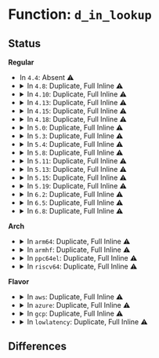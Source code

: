 # Function: <code>d_in_lookup</code>

## Status
<b>Regular</b>
<ul>
<li>
In <code>4.4</code>: Absent ⚠️
</li>
<li>
<details>
<summary>In <code>4.8</code>: Duplicate, Full Inline ⚠️</summary>

**Collision:** Static Duplication

**Inline:** Full

**Transformation:** False

**Instances:**

```
In fs/namei.c (0)
Location: include/linux/dcache.h:355
Inline: True
```
```
In fs/dcache.c (0)
Location: include/linux/dcache.h:355
Inline: True
```
```
In fs/proc/base.c (0)
Location: include/linux/dcache.h:355
Inline: True
```
```
In fs/proc/proc_sysctl.c (0)
Location: include/linux/dcache.h:355
Inline: True
```
```
In fs/fuse/dir.c (0)
Location: include/linux/dcache.h:355
Inline: True
```
</details>
</li>
<li>
<details>
<summary>In <code>4.10</code>: Duplicate, Full Inline ⚠️</summary>

**Collision:** Static Duplication

**Inline:** Full

**Transformation:** False

**Instances:**

```
In fs/namei.c (0)
Location: include/linux/dcache.h:355
Inline: True
```
```
In fs/dcache.c (0)
Location: include/linux/dcache.h:355
Inline: True
```
```
In fs/proc/base.c (0)
Location: include/linux/dcache.h:355
Inline: True
```
```
In fs/proc/proc_sysctl.c (0)
Location: include/linux/dcache.h:355
Inline: True
```
```
In fs/fuse/dir.c (0)
Location: include/linux/dcache.h:355
Inline: True
```
</details>
</li>
<li>
<details>
<summary>In <code>4.13</code>: Duplicate, Full Inline ⚠️</summary>

**Collision:** Static Duplication

**Inline:** Full

**Transformation:** False

**Instances:**

```
In fs/namei.c (0)
Location: include/linux/dcache.h:361
Inline: True
```
```
In fs/dcache.c (0)
Location: include/linux/dcache.h:361
Inline: True
```
```
In fs/proc/base.c (0)
Location: include/linux/dcache.h:361
Inline: True
```
```
In fs/proc/proc_sysctl.c (0)
Location: include/linux/dcache.h:361
Inline: True
```
```
In fs/fuse/dir.c (0)
Location: include/linux/dcache.h:361
Inline: True
```
</details>
</li>
<li>
<details>
<summary>In <code>4.15</code>: Duplicate, Full Inline ⚠️</summary>

**Collision:** Static Duplication

**Inline:** Full

**Transformation:** False

**Instances:**

```
In fs/namei.c (0)
Location: include/linux/dcache.h:362
Inline: True
```
```
In fs/dcache.c (0)
Location: include/linux/dcache.h:362
Inline: True
```
```
In fs/proc/base.c (0)
Location: include/linux/dcache.h:362
Inline: True
```
```
In fs/proc/proc_sysctl.c (0)
Location: include/linux/dcache.h:362
Inline: True
```
```
In fs/fuse/dir.c (0)
Location: include/linux/dcache.h:362
Inline: True
```
</details>
</li>
<li>
<details>
<summary>In <code>4.18</code>: Duplicate, Full Inline ⚠️</summary>

**Collision:** Static Duplication

**Inline:** Full

**Transformation:** False

**Instances:**

```
In fs/namei.c (ffffffff812a9f78)
Location: include/linux/dcache.h:363
Inline: True
Inline callers:
  - fs/namei.c:lookup_open
  - fs/namei.c:lookup_open
  - fs/namei.c:lookup_open
  - fs/namei.c:lookup_open
  - fs/namei.c:__lookup_slow
  - fs/namei.c:__lookup_slow
```
```
In fs/dcache.c (ffffffff812b56bf)
Location: include/linux/dcache.h:363
Inline: True
Inline callers:
  - fs/dcache.c:__d_move
  - fs/dcache.c:d_add
  - fs/dcache.c:d_alloc_parallel
  - fs/dcache.c:d_alloc_parallel
  - fs/dcache.c:__d_instantiate
  - fs/dcache.c:dentry_kill
```
```
In fs/proc/base.c (ffffffff8131f188)
Location: include/linux/dcache.h:363
Inline: True
Inline callers:
  - fs/proc/base.c:proc_fill_cache
  - fs/proc/base.c:proc_fill_cache
```
```
In fs/proc/proc_sysctl.c (ffffffff81326cd8)
Location: include/linux/dcache.h:363
Inline: True
```
```
In fs/fuse/dir.c (ffffffff813c609b)
Location: include/linux/dcache.h:363
Inline: True
Inline callers:
  - fs/fuse/dir.c:fuse_readdir
  - fs/fuse/dir.c:fuse_readdir
  - fs/fuse/dir.c:fuse_atomic_open
```
</details>
</li>
<li>
<details>
<summary>In <code>5.0</code>: Duplicate, Full Inline ⚠️</summary>

**Collision:** Static Duplication

**Inline:** Full

**Transformation:** False

**Instances:**

```
In fs/namei.c (ffffffff812bfbd9)
Location: include/linux/dcache.h:360
Inline: True
Inline callers:
  - fs/namei.c:path_openat
  - fs/namei.c:path_openat
  - fs/namei.c:path_openat
  - fs/namei.c:path_openat
  - fs/namei.c:__lookup_slow
  - fs/namei.c:__lookup_slow
```
```
In fs/dcache.c (ffffffff812ca9df)
Location: include/linux/dcache.h:360
Inline: True
Inline callers:
  - fs/dcache.c:__d_move
  - fs/dcache.c:d_add
  - fs/dcache.c:d_alloc_parallel
  - fs/dcache.c:d_alloc_parallel
  - fs/dcache.c:__d_instantiate
  - fs/dcache.c:dentry_kill
```
```
In fs/proc/base.c (ffffffff813362b8)
Location: include/linux/dcache.h:360
Inline: True
Inline callers:
  - fs/proc/base.c:proc_fill_cache
  - fs/proc/base.c:proc_fill_cache
```
```
In fs/proc/proc_sysctl.c (ffffffff8133de98)
Location: include/linux/dcache.h:360
Inline: True
```
```
In fs/fuse/dir.c (ffffffff813dfac0)
Location: include/linux/dcache.h:360
Inline: True
Inline callers:
  - fs/fuse/dir.c:fuse_atomic_open
```
```
In fs/fuse/readdir.c (ffffffff813ea5d1)
Location: include/linux/dcache.h:360
Inline: True
Inline callers:
  - fs/fuse/readdir.c:fuse_readdir
  - fs/fuse/readdir.c:fuse_readdir
```
</details>
</li>
<li>
<details>
<summary>In <code>5.3</code>: Duplicate, Full Inline ⚠️</summary>

**Collision:** Static Duplication

**Inline:** Full

**Transformation:** False

**Instances:**

```
In fs/namei.c (ffffffff812dc44d)
Location: include/linux/dcache.h:358
Inline: True
Inline callers:
  - fs/namei.c:lookup_open
  - fs/namei.c:lookup_open
  - fs/namei.c:lookup_open
  - fs/namei.c:lookup_open
  - fs/namei.c:__lookup_slow
  - fs/namei.c:__lookup_slow
```
```
In fs/dcache.c (ffffffff812e8368)
Location: include/linux/dcache.h:358
Inline: True
Inline callers:
  - fs/dcache.c:d_splice_alias
  - fs/dcache.c:__d_move
  - fs/dcache.c:d_add
  - fs/dcache.c:d_alloc_parallel
  - fs/dcache.c:d_alloc_parallel
  - fs/dcache.c:__d_instantiate
  - fs/dcache.c:dput_to_list
  - fs/dcache.c:dput
  - fs/dcache.c:dput
```
```
In fs/proc/base.c (ffffffff8135e384)
Location: include/linux/dcache.h:358
Inline: True
Inline callers:
  - fs/proc/base.c:proc_fill_cache
  - fs/proc/base.c:proc_fill_cache
```
```
In fs/proc/proc_sysctl.c (ffffffff81365d99)
Location: include/linux/dcache.h:358
Inline: True
```
```
In fs/fuse/dir.c (ffffffff8140b6bf)
Location: include/linux/dcache.h:358
Inline: True
Inline callers:
  - fs/fuse/dir.c:fuse_atomic_open
```
```
In fs/fuse/readdir.c (ffffffff81416170)
Location: include/linux/dcache.h:358
Inline: True
```
</details>
</li>
<li>
<details>
<summary>In <code>5.4</code>: Duplicate, Full Inline ⚠️</summary>

**Collision:** Static Duplication

**Inline:** Full

**Transformation:** False

**Instances:**

```
In fs/namei.c (ffffffff812edf5d)
Location: include/linux/dcache.h:358
Inline: True
Inline callers:
  - fs/namei.c:lookup_open
  - fs/namei.c:lookup_open
  - fs/namei.c:lookup_open
  - fs/namei.c:lookup_open
  - fs/namei.c:__lookup_slow
  - fs/namei.c:__lookup_slow
```
```
In fs/dcache.c (ffffffff812f9ef8)
Location: include/linux/dcache.h:358
Inline: True
Inline callers:
  - fs/dcache.c:d_splice_alias
  - fs/dcache.c:__d_move
  - fs/dcache.c:d_add
  - fs/dcache.c:d_alloc_parallel
  - fs/dcache.c:d_alloc_parallel
  - fs/dcache.c:__d_instantiate
  - fs/dcache.c:dput_to_list
  - fs/dcache.c:dput
  - fs/dcache.c:dput
```
```
In fs/proc/base.c (ffffffff813765e4)
Location: include/linux/dcache.h:358
Inline: True
Inline callers:
  - fs/proc/base.c:proc_fill_cache
  - fs/proc/base.c:proc_fill_cache
```
```
In fs/proc/proc_sysctl.c (ffffffff8137e029)
Location: include/linux/dcache.h:358
Inline: True
```
```
In fs/fuse/dir.c (ffffffff8142516f)
Location: include/linux/dcache.h:358
Inline: True
Inline callers:
  - fs/fuse/dir.c:fuse_atomic_open
```
```
In fs/fuse/readdir.c (ffffffff81430054)
Location: include/linux/dcache.h:358
Inline: True
```
</details>
</li>
<li>
<details>
<summary>In <code>5.8</code>: Duplicate, Full Inline ⚠️</summary>

**Collision:** Static Duplication

**Inline:** Full

**Transformation:** False

**Instances:**

```
In fs/namei.c (ffffffff813227b8)
Location: include/linux/dcache.h:360
Inline: True
Inline callers:
  - fs/namei.c:atomic_open
  - fs/namei.c:__lookup_slow
  - fs/namei.c:__lookup_slow
```
```
In fs/dcache.c (ffffffff81331f2e)
Location: include/linux/dcache.h:360
Inline: True
Inline callers:
  - fs/dcache.c:__d_move
  - fs/dcache.c:__d_add
  - fs/dcache.c:d_alloc_parallel
  - fs/dcache.c:d_alloc_parallel
  - fs/dcache.c:__d_instantiate
  - fs/dcache.c:dput_to_list
  - fs/dcache.c:dput
  - fs/dcache.c:dentry_kill
```
```
In fs/proc/base.c (ffffffff813bf304)
Location: include/linux/dcache.h:360
Inline: True
Inline callers:
  - fs/proc/base.c:proc_fill_cache
  - fs/proc/base.c:proc_fill_cache
```
```
In fs/proc/proc_sysctl.c (ffffffff813c8779)
Location: include/linux/dcache.h:360
Inline: True
```
```
In fs/fuse/dir.c (ffffffff8147487f)
Location: include/linux/dcache.h:360
Inline: True
Inline callers:
  - fs/fuse/dir.c:fuse_atomic_open
```
```
In fs/fuse/readdir.c (ffffffff8147fff4)
Location: include/linux/dcache.h:360
Inline: True
```
</details>
</li>
<li>
<details>
<summary>In <code>5.11</code>: Duplicate, Full Inline ⚠️</summary>

**Collision:** Static Duplication

**Inline:** Full

**Transformation:** False

**Instances:**

```
In fs/namei.c (ffffffff8132dd58)
Location: include/linux/dcache.h:361
Inline: True
Inline callers:
  - fs/namei.c:atomic_open
  - fs/namei.c:__lookup_slow
  - fs/namei.c:__lookup_slow
```
```
In fs/dcache.c (ffffffff8133d94e)
Location: include/linux/dcache.h:361
Inline: True
Inline callers:
  - fs/dcache.c:__d_move
  - fs/dcache.c:__d_add
  - fs/dcache.c:d_alloc_parallel
  - fs/dcache.c:d_alloc_parallel
  - fs/dcache.c:__d_instantiate
  - fs/dcache.c:dput_to_list
  - fs/dcache.c:dput
  - fs/dcache.c:dentry_kill
```
```
In fs/proc/base.c (ffffffff813d1114)
Location: include/linux/dcache.h:361
Inline: True
Inline callers:
  - fs/proc/base.c:proc_fill_cache
  - fs/proc/base.c:proc_fill_cache
```
```
In fs/proc/proc_sysctl.c (ffffffff813da769)
Location: include/linux/dcache.h:361
Inline: True
```
```
In fs/fuse/dir.c (ffffffff8148f23b)
Location: include/linux/dcache.h:361
Inline: True
Inline callers:
  - fs/fuse/dir.c:fuse_atomic_open
```
```
In fs/fuse/readdir.c (ffffffff8149b6d7)
Location: include/linux/dcache.h:361
Inline: True
```
</details>
</li>
<li>
<details>
<summary>In <code>5.13</code>: Duplicate, Full Inline ⚠️</summary>

**Collision:** Static Duplication

**Inline:** Full

**Transformation:** False

**Instances:**

```
In fs/namei.c (ffffffff81333f86)
Location: include/linux/dcache.h:364
Inline: True
Inline callers:
  - fs/namei.c:__lookup_slow
  - fs/namei.c:__lookup_slow
```
```
In fs/dcache.c (ffffffff81343c4d)
Location: include/linux/dcache.h:364
Inline: True
Inline callers:
  - fs/dcache.c:__d_move
  - fs/dcache.c:__d_add
  - fs/dcache.c:d_alloc_parallel
  - fs/dcache.c:d_alloc_parallel
  - fs/dcache.c:__d_instantiate
  - fs/dcache.c:dput_to_list
  - fs/dcache.c:dput
  - fs/dcache.c:dentry_kill
```
```
In fs/proc/base.c (ffffffff813d8014)
Location: include/linux/dcache.h:364
Inline: True
Inline callers:
  - fs/proc/base.c:proc_fill_cache
  - fs/proc/base.c:proc_fill_cache
```
```
In fs/proc/proc_sysctl.c (ffffffff813e1348)
Location: include/linux/dcache.h:364
Inline: True
```
```
In fs/fuse/dir.c (ffffffff81494c6b)
Location: include/linux/dcache.h:364
Inline: True
Inline callers:
  - fs/fuse/dir.c:fuse_atomic_open
```
```
In fs/fuse/readdir.c (ffffffff814a08e3)
Location: include/linux/dcache.h:364
Inline: True
```
</details>
</li>
<li>
<details>
<summary>In <code>5.15</code>: Duplicate, Full Inline ⚠️</summary>

**Collision:** Static Duplication

**Inline:** Full

**Transformation:** False

**Instances:**

```
In fs/namei.c (ffffffff813818d6)
Location: include/linux/dcache.h:364
Inline: True
Inline callers:
  - fs/namei.c:__lookup_slow
  - fs/namei.c:__lookup_slow
```
```
In fs/dcache.c (ffffffff8139157d)
Location: include/linux/dcache.h:364
Inline: True
Inline callers:
  - fs/dcache.c:__d_move
  - fs/dcache.c:__d_add
  - fs/dcache.c:d_alloc_parallel
  - fs/dcache.c:d_alloc_parallel
  - fs/dcache.c:__d_instantiate
  - fs/dcache.c:dput_to_list
  - fs/dcache.c:dput
  - fs/dcache.c:dentry_kill
```
```
In fs/proc/base.c (ffffffff81429754)
Location: include/linux/dcache.h:364
Inline: True
Inline callers:
  - fs/proc/base.c:proc_fill_cache
  - fs/proc/base.c:proc_fill_cache
```
```
In fs/proc/proc_sysctl.c (ffffffff81432df8)
Location: include/linux/dcache.h:364
Inline: True
```
```
In fs/fuse/dir.c (ffffffff814ebf2b)
Location: include/linux/dcache.h:364
Inline: True
Inline callers:
  - fs/fuse/dir.c:fuse_atomic_open
```
```
In fs/fuse/readdir.c (ffffffff814f87b3)
Location: include/linux/dcache.h:364
Inline: True
```
</details>
</li>
<li>
<details>
<summary>In <code>5.19</code>: Duplicate, Full Inline ⚠️</summary>

**Collision:** Static Duplication

**Inline:** Full

**Transformation:** False

**Instances:**

```
In fs/namei.c (ffffffff8140091b)
Location: include/linux/dcache.h:354
Inline: True
Inline callers:
  - fs/namei.c:__lookup_slow
  - fs/namei.c:__lookup_slow
```
```
In fs/dcache.c (ffffffff8141351d)
Location: include/linux/dcache.h:354
Inline: True
Inline callers:
  - fs/dcache.c:__d_move
  - fs/dcache.c:__d_add
  - fs/dcache.c:d_alloc_parallel
  - fs/dcache.c:d_alloc_parallel
  - fs/dcache.c:__d_instantiate
  - fs/dcache.c:dput_to_list
  - fs/dcache.c:dput
  - fs/dcache.c:dput
```
```
In fs/proc/base.c (ffffffff814a2b9b)
Location: include/linux/dcache.h:354
Inline: True
Inline callers:
  - fs/proc/base.c:proc_fill_cache
  - fs/proc/base.c:proc_fill_cache
```
```
In fs/proc/proc_sysctl.c (ffffffff814ab642)
Location: include/linux/dcache.h:354
Inline: True
```
```
In fs/fuse/dir.c (ffffffff8157abbc)
Location: include/linux/dcache.h:354
Inline: True
Inline callers:
  - fs/fuse/dir.c:fuse_atomic_open
```
```
In fs/fuse/readdir.c (ffffffff81588594)
Location: include/linux/dcache.h:354
Inline: True
```
</details>
</li>
<li>
<details>
<summary>In <code>6.2</code>: Duplicate, Full Inline ⚠️</summary>

**Collision:** Static Duplication

**Inline:** Full

**Transformation:** False

**Instances:**

```
In fs/namei.c (ffffffff8148a787)
Location: include/linux/dcache.h:357
Inline: True
Inline callers:
  - fs/namei.c:__lookup_slow
  - fs/namei.c:__lookup_slow
```
```
In fs/dcache.c (ffffffff8149e94e)
Location: include/linux/dcache.h:357
Inline: True
Inline callers:
  - fs/dcache.c:__d_move
  - fs/dcache.c:__d_add
  - fs/dcache.c:d_alloc_parallel
  - fs/dcache.c:d_alloc_parallel
  - fs/dcache.c:__d_instantiate
  - fs/dcache.c:dput_to_list
  - fs/dcache.c:dput
  - fs/dcache.c:dput
```
```
In fs/proc/base.c (ffffffff81537d70)
Location: include/linux/dcache.h:357
Inline: True
Inline callers:
  - fs/proc/base.c:proc_fill_cache
  - fs/proc/base.c:proc_fill_cache
```
```
In fs/proc/proc_sysctl.c (ffffffff815416bd)
Location: include/linux/dcache.h:357
Inline: True
```
```
In fs/fuse/dir.c (ffffffff8162037c)
Location: include/linux/dcache.h:357
Inline: True
Inline callers:
  - fs/fuse/dir.c:fuse_atomic_open
```
```
In fs/fuse/readdir.c (ffffffff8162ea54)
Location: include/linux/dcache.h:357
Inline: True
```
</details>
</li>
<li>
<details>
<summary>In <code>6.5</code>: Duplicate, Full Inline ⚠️</summary>

**Collision:** Static Duplication

**Inline:** Full

**Transformation:** False

**Instances:**

```
In fs/namei.c (ffffffff814c0637)
Location: include/linux/dcache.h:357
Inline: True
Inline callers:
  - fs/namei.c:__lookup_slow
  - fs/namei.c:__lookup_slow
```
```
In fs/dcache.c (ffffffff814d3c6e)
Location: include/linux/dcache.h:357
Inline: True
Inline callers:
  - fs/dcache.c:__d_move
  - fs/dcache.c:__d_add
  - fs/dcache.c:d_alloc_parallel
  - fs/dcache.c:d_alloc_parallel
  - fs/dcache.c:__d_instantiate
  - fs/dcache.c:dput_to_list
  - fs/dcache.c:dput
  - fs/dcache.c:dput
```
```
In fs/proc/base.c (ffffffff8156ff73)
Location: include/linux/dcache.h:357
Inline: True
Inline callers:
  - fs/proc/base.c:proc_fill_cache
  - fs/proc/base.c:proc_fill_cache
```
```
In fs/proc/proc_sysctl.c (ffffffff81579c1d)
Location: include/linux/dcache.h:357
Inline: True
```
```
In fs/fuse/dir.c (ffffffff816587d0)
Location: include/linux/dcache.h:357
Inline: True
Inline callers:
  - fs/fuse/dir.c:fuse_atomic_open
```
```
In fs/fuse/readdir.c (ffffffff81666cb4)
Location: include/linux/dcache.h:357
Inline: True
```
</details>
</li>
<li>
<details>
<summary>In <code>6.8</code>: Duplicate, Full Inline ⚠️</summary>

**Collision:** Static Duplication

**Inline:** Full

**Transformation:** False

**Instances:**

```
In fs/namei.c (ffffffff814f2b17)
Location: include/linux/dcache.h:364
Inline: True
Inline callers:
  - fs/namei.c:__lookup_slow
  - fs/namei.c:__lookup_slow
```
```
In fs/dcache.c (ffffffff81506320)
Location: include/linux/dcache.h:364
Inline: True
Inline callers:
  - fs/dcache.c:__d_move
  - fs/dcache.c:__d_add
  - fs/dcache.c:d_alloc_parallel
  - fs/dcache.c:d_alloc_parallel
  - fs/dcache.c:__d_instantiate
```
```
In fs/proc/base.c (ffffffff815a8903)
Location: include/linux/dcache.h:364
Inline: True
Inline callers:
  - fs/proc/base.c:proc_fill_cache
  - fs/proc/base.c:proc_fill_cache
```
```
In fs/proc/proc_sysctl.c (ffffffff815b233d)
Location: include/linux/dcache.h:364
Inline: True
```
```
In fs/fuse/dir.c (ffffffff81692500)
Location: include/linux/dcache.h:364
Inline: True
Inline callers:
  - fs/fuse/dir.c:fuse_atomic_open
```
```
In fs/fuse/readdir.c (ffffffff816a0fc4)
Location: include/linux/dcache.h:364
Inline: True
```
</details>
</li>
</ul>
<b>Arch</b>
<ul>
<li>
<details>
<summary>In <code>arm64</code>: Duplicate, Full Inline ⚠️</summary>

**Collision:** Static Duplication

**Inline:** Full

**Transformation:** False

**Instances:**

```
In fs/namei.c (ffff8000103977d8)
Location: include/linux/dcache.h:358
Inline: True
Inline callers:
  - fs/namei.c:lookup_open
  - fs/namei.c:lookup_open
  - fs/namei.c:lookup_open
  - fs/namei.c:lookup_open
  - fs/namei.c:__lookup_slow
  - fs/namei.c:__lookup_slow
```
```
In fs/dcache.c (ffff8000103a8a98)
Location: include/linux/dcache.h:358
Inline: True
Inline callers:
  - fs/dcache.c:d_splice_alias
  - fs/dcache.c:__d_move
  - fs/dcache.c:d_add
  - fs/dcache.c:d_alloc_parallel
  - fs/dcache.c:d_alloc_parallel
  - fs/dcache.c:__d_instantiate
  - fs/dcache.c:dput_to_list
  - fs/dcache.c:dput
  - fs/dcache.c:dput
```
```
In fs/proc/base.c (ffff800010441bc8)
Location: include/linux/dcache.h:358
Inline: True
Inline callers:
  - fs/proc/base.c:proc_fill_cache
  - fs/proc/base.c:proc_fill_cache
```
```
In fs/proc/proc_sysctl.c (ffff80001044b4c4)
Location: include/linux/dcache.h:358
Inline: True
```
```
In fs/fuse/dir.c (ffff80001050884c)
Location: include/linux/dcache.h:358
Inline: True
Inline callers:
  - fs/fuse/dir.c:fuse_atomic_open
```
```
In fs/fuse/readdir.c (ffff800010514ad8)
Location: include/linux/dcache.h:358
Inline: True
Inline callers:
  - fs/fuse/readdir.c:parse_dirplusfile
  - fs/fuse/readdir.c:parse_dirplusfile
```
</details>
</li>
<li>
<details>
<summary>In <code>armhf</code>: Duplicate, Full Inline ⚠️</summary>

**Collision:** Static Duplication

**Inline:** Full

**Transformation:** False

**Instances:**

```
In fs/namei.c (c057dd00)
Location: include/linux/dcache.h:358
Inline: True
Inline callers:
  - fs/namei.c:lookup_open
  - fs/namei.c:lookup_open
  - fs/namei.c:lookup_open
  - fs/namei.c:lookup_open
  - fs/namei.c:__lookup_slow
  - fs/namei.c:__lookup_slow
```
```
In fs/dcache.c (c058a0e8)
Location: include/linux/dcache.h:358
Inline: True
Inline callers:
  - fs/dcache.c:d_splice_alias
  - fs/dcache.c:__d_move
  - fs/dcache.c:d_add
  - fs/dcache.c:d_alloc_parallel
  - fs/dcache.c:d_alloc_parallel
  - fs/dcache.c:__d_instantiate
  - fs/dcache.c:dput_to_list
  - fs/dcache.c:dput
  - fs/dcache.c:dput
```
```
In fs/proc/base.c (c06073a4)
Location: include/linux/dcache.h:358
Inline: True
Inline callers:
  - fs/proc/base.c:proc_fill_cache
  - fs/proc/base.c:proc_fill_cache
```
```
In fs/proc/proc_sysctl.c (c060fd84)
Location: include/linux/dcache.h:358
Inline: True
Inline callers:
  - fs/proc/proc_sysctl.c:proc_sys_fill_cache
  - fs/proc/proc_sysctl.c:proc_sys_fill_cache
  - fs/proc/proc_sysctl.c:proc_sys_fill_cache
```
```
In fs/fuse/dir.c (c06c4804)
Location: include/linux/dcache.h:358
Inline: True
Inline callers:
  - fs/fuse/dir.c:fuse_atomic_open
```
```
In fs/fuse/readdir.c (c06cf838)
Location: include/linux/dcache.h:358
Inline: True
Inline callers:
  - fs/fuse/readdir.c:parse_dirplusfile
  - fs/fuse/readdir.c:parse_dirplusfile
```
</details>
</li>
<li>
<details>
<summary>In <code>ppc64el</code>: Duplicate, Full Inline ⚠️</summary>

**Collision:** Static Duplication

**Inline:** Full

**Transformation:** False

**Instances:**

```
In fs/namei.c (c000000000491640)
Location: include/linux/dcache.h:358
Inline: True
Inline callers:
  - fs/namei.c:lookup_open
  - fs/namei.c:lookup_open
  - fs/namei.c:lookup_open
  - fs/namei.c:lookup_open
  - fs/namei.c:__lookup_slow
  - fs/namei.c:__lookup_slow
```
```
In fs/dcache.c (c0000000004a35bc)
Location: include/linux/dcache.h:358
Inline: True
Inline callers:
  - fs/dcache.c:d_splice_alias
  - fs/dcache.c:__d_move
  - fs/dcache.c:d_add
  - fs/dcache.c:d_alloc_parallel
  - fs/dcache.c:d_alloc_parallel
  - fs/dcache.c:__d_instantiate
  - fs/dcache.c:dput_to_list
  - fs/dcache.c:dput
  - fs/dcache.c:dput
```
```
In fs/proc/base.c (c000000000556f60)
Location: include/linux/dcache.h:358
Inline: True
Inline callers:
  - fs/proc/base.c:proc_fill_cache
  - fs/proc/base.c:proc_fill_cache
```
```
In fs/proc/proc_sysctl.c (c000000000562528)
Location: include/linux/dcache.h:358
Inline: True
Inline callers:
  - fs/proc/proc_sysctl.c:proc_sys_fill_cache
  - fs/proc/proc_sysctl.c:proc_sys_fill_cache
  - fs/proc/proc_sysctl.c:proc_sys_fill_cache
```
```
In fs/fuse/dir.c (c00000000064e220)
Location: include/linux/dcache.h:358
Inline: True
Inline callers:
  - fs/fuse/dir.c:fuse_atomic_open
```
```
In fs/fuse/readdir.c (c00000000065d0c4)
Location: include/linux/dcache.h:358
Inline: True
Inline callers:
  - fs/fuse/readdir.c:parse_dirplusfile
  - fs/fuse/readdir.c:parse_dirplusfile
```
</details>
</li>
<li>
<details>
<summary>In <code>riscv64</code>: Duplicate, Full Inline ⚠️</summary>

**Collision:** Static Duplication

**Inline:** Full

**Transformation:** False

**Instances:**

```
In fs/namei.c (ffffffe000265800)
Location: include/linux/dcache.h:358
Inline: True
Inline callers:
  - fs/namei.c:lookup_open
  - fs/namei.c:lookup_open
  - fs/namei.c:lookup_open
  - fs/namei.c:lookup_open
  - fs/namei.c:__lookup_slow
  - fs/namei.c:__lookup_slow
```
```
In fs/dcache.c (ffffffe00026edf6)
Location: include/linux/dcache.h:358
Inline: True
Inline callers:
  - fs/dcache.c:d_splice_alias
  - fs/dcache.c:__d_move
  - fs/dcache.c:d_add
  - fs/dcache.c:d_alloc_parallel
  - fs/dcache.c:d_alloc_parallel
  - fs/dcache.c:__d_instantiate
  - fs/dcache.c:dput_to_list
  - fs/dcache.c:dput
  - fs/dcache.c:dput
```
```
In fs/proc/base.c (ffffffe0002d89ec)
Location: include/linux/dcache.h:358
Inline: True
Inline callers:
  - fs/proc/base.c:proc_fill_cache
  - fs/proc/base.c:proc_fill_cache
```
```
In fs/proc/proc_sysctl.c (ffffffe0002e097e)
Location: include/linux/dcache.h:358
Inline: True
Inline callers:
  - fs/proc/proc_sysctl.c:proc_sys_fill_cache
  - fs/proc/proc_sysctl.c:proc_sys_fill_cache
  - fs/proc/proc_sysctl.c:proc_sys_fill_cache
```
```
In fs/fuse/dir.c (ffffffe00037444e)
Location: include/linux/dcache.h:358
Inline: True
Inline callers:
  - fs/fuse/dir.c:fuse_atomic_open
```
```
In fs/fuse/readdir.c (ffffffe00037e97a)
Location: include/linux/dcache.h:358
Inline: True
Inline callers:
  - fs/fuse/readdir.c:fuse_readdir_uncached
  - fs/fuse/readdir.c:fuse_readdir_uncached
```
</details>
</li>
</ul>
<b>Flavor</b>
<ul>
<li>
<details>
<summary>In <code>aws</code>: Duplicate, Full Inline ⚠️</summary>

**Collision:** Static Duplication

**Inline:** Full

**Transformation:** False

**Instances:**

```
In fs/namei.c (ffffffff812e653d)
Location: include/linux/dcache.h:358
Inline: True
Inline callers:
  - fs/namei.c:lookup_open
  - fs/namei.c:lookup_open
  - fs/namei.c:lookup_open
  - fs/namei.c:lookup_open
  - fs/namei.c:__lookup_slow
  - fs/namei.c:__lookup_slow
```
```
In fs/dcache.c (ffffffff812f24d8)
Location: include/linux/dcache.h:358
Inline: True
Inline callers:
  - fs/dcache.c:d_splice_alias
  - fs/dcache.c:__d_move
  - fs/dcache.c:d_add
  - fs/dcache.c:d_alloc_parallel
  - fs/dcache.c:d_alloc_parallel
  - fs/dcache.c:__d_instantiate
  - fs/dcache.c:dput_to_list
  - fs/dcache.c:dput
  - fs/dcache.c:dput
```
```
In fs/proc/base.c (ffffffff8136ebc4)
Location: include/linux/dcache.h:358
Inline: True
Inline callers:
  - fs/proc/base.c:proc_fill_cache
  - fs/proc/base.c:proc_fill_cache
```
```
In fs/proc/proc_sysctl.c (ffffffff81376609)
Location: include/linux/dcache.h:358
Inline: True
```
```
In fs/fuse/dir.c (ffffffff8141d74f)
Location: include/linux/dcache.h:358
Inline: True
Inline callers:
  - fs/fuse/dir.c:fuse_atomic_open
```
```
In fs/fuse/readdir.c (ffffffff81428634)
Location: include/linux/dcache.h:358
Inline: True
```
</details>
</li>
<li>
<details>
<summary>In <code>azure</code>: Duplicate, Full Inline ⚠️</summary>

**Collision:** Static Duplication

**Inline:** Full

**Transformation:** False

**Instances:**

```
In fs/namei.c (ffffffff812d717d)
Location: include/linux/dcache.h:358
Inline: True
Inline callers:
  - fs/namei.c:lookup_open
  - fs/namei.c:lookup_open
  - fs/namei.c:lookup_open
  - fs/namei.c:lookup_open
  - fs/namei.c:__lookup_slow
  - fs/namei.c:__lookup_slow
```
```
In fs/dcache.c (ffffffff812e3108)
Location: include/linux/dcache.h:358
Inline: True
Inline callers:
  - fs/dcache.c:d_splice_alias
  - fs/dcache.c:__d_move
  - fs/dcache.c:d_add
  - fs/dcache.c:d_alloc_parallel
  - fs/dcache.c:d_alloc_parallel
  - fs/dcache.c:__d_instantiate
  - fs/dcache.c:dput_to_list
  - fs/dcache.c:dput
  - fs/dcache.c:dput
```
```
In fs/proc/base.c (ffffffff8135f654)
Location: include/linux/dcache.h:358
Inline: True
Inline callers:
  - fs/proc/base.c:proc_fill_cache
  - fs/proc/base.c:proc_fill_cache
```
```
In fs/proc/proc_sysctl.c (ffffffff813670d9)
Location: include/linux/dcache.h:358
Inline: True
```
```
In fs/fuse/dir.c (ffffffff8140e1cf)
Location: include/linux/dcache.h:358
Inline: True
Inline callers:
  - fs/fuse/dir.c:fuse_atomic_open
```
```
In fs/fuse/readdir.c (ffffffff814190b4)
Location: include/linux/dcache.h:358
Inline: True
```
</details>
</li>
<li>
<details>
<summary>In <code>gcp</code>: Duplicate, Full Inline ⚠️</summary>

**Collision:** Static Duplication

**Inline:** Full

**Transformation:** False

**Instances:**

```
In fs/namei.c (ffffffff812e434d)
Location: include/linux/dcache.h:358
Inline: True
Inline callers:
  - fs/namei.c:lookup_open
  - fs/namei.c:lookup_open
  - fs/namei.c:lookup_open
  - fs/namei.c:lookup_open
  - fs/namei.c:__lookup_slow
  - fs/namei.c:__lookup_slow
```
```
In fs/dcache.c (ffffffff812f02e8)
Location: include/linux/dcache.h:358
Inline: True
Inline callers:
  - fs/dcache.c:d_splice_alias
  - fs/dcache.c:__d_move
  - fs/dcache.c:d_add
  - fs/dcache.c:d_alloc_parallel
  - fs/dcache.c:d_alloc_parallel
  - fs/dcache.c:__d_instantiate
  - fs/dcache.c:dput_to_list
  - fs/dcache.c:dput
  - fs/dcache.c:dput
```
```
In fs/proc/base.c (ffffffff8136c694)
Location: include/linux/dcache.h:358
Inline: True
Inline callers:
  - fs/proc/base.c:proc_fill_cache
  - fs/proc/base.c:proc_fill_cache
```
```
In fs/proc/proc_sysctl.c (ffffffff813740d9)
Location: include/linux/dcache.h:358
Inline: True
```
```
In fs/fuse/dir.c (ffffffff814198ef)
Location: include/linux/dcache.h:358
Inline: True
Inline callers:
  - fs/fuse/dir.c:fuse_atomic_open
```
```
In fs/fuse/readdir.c (ffffffff814247d4)
Location: include/linux/dcache.h:358
Inline: True
```
</details>
</li>
<li>
<details>
<summary>In <code>lowlatency</code>: Duplicate, Full Inline ⚠️</summary>

**Collision:** Static Duplication

**Inline:** Full

**Transformation:** False

**Instances:**

```
In fs/namei.c (ffffffff812f52cd)
Location: include/linux/dcache.h:358
Inline: True
Inline callers:
  - fs/namei.c:lookup_open
  - fs/namei.c:lookup_open
  - fs/namei.c:lookup_open
  - fs/namei.c:lookup_open
  - fs/namei.c:__lookup_slow
  - fs/namei.c:__lookup_slow
```
```
In fs/dcache.c (ffffffff813013dd)
Location: include/linux/dcache.h:358
Inline: True
Inline callers:
  - fs/dcache.c:d_splice_alias
  - fs/dcache.c:__d_move
  - fs/dcache.c:d_add
  - fs/dcache.c:d_alloc_parallel
  - fs/dcache.c:d_alloc_parallel
  - fs/dcache.c:__d_instantiate
  - fs/dcache.c:dput_to_list
  - fs/dcache.c:dput
  - fs/dcache.c:dput
```
```
In fs/proc/base.c (ffffffff8137ff74)
Location: include/linux/dcache.h:358
Inline: True
Inline callers:
  - fs/proc/base.c:proc_fill_cache
  - fs/proc/base.c:proc_fill_cache
```
```
In fs/proc/proc_sysctl.c (ffffffff81387ae9)
Location: include/linux/dcache.h:358
Inline: True
```
```
In fs/fuse/dir.c (ffffffff8143065f)
Location: include/linux/dcache.h:358
Inline: True
Inline callers:
  - fs/fuse/dir.c:fuse_atomic_open
```
```
In fs/fuse/readdir.c (ffffffff8143b344)
Location: include/linux/dcache.h:358
Inline: True
```
</details>
</li>
</ul>

## Differences
